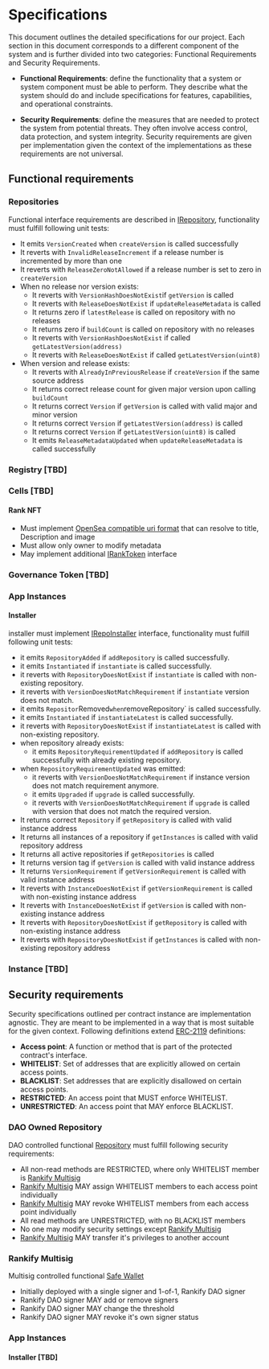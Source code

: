 # Specifications

This document outlines the detailed specifications for our project. Each section in this document corresponds to a different component of the system and is further divided into two categories: Functional Requirements and Security Requirements.

-   **Functional Requirements**: define the functionality that a system or system component must be able to perform. They describe what the system should do and include specifications for features, capabilities, and operational constraints.

-   **Security Requirements**: define the measures that are needed to protect the system from potential threats. They often involve access control, data protection, and system integrity. Security requirements are given per implementation given the context of the implementations as these requirements are not universal.

<!-- ## App Store -->

<!-- ### Repository

### Functional

- Must implement [IVFactory.sol](https://github.com/rankify-it/contracts/blob/23-v09-factory-specifications/src/interfaces/IVRepoFactory.sol)
- It allows only Rankify Multisig to access non-read interface methods
- It must emit `createRepo` when non-read interface methods are called
- Calling non-read interface methods must return address to newly created `IRepository`

### Security

- Factory implementation owed by Rankify DAO
- It must allow multiple -->

## Functional requirements

### Repositories

<!-- ### Functional -->

Functional interface requirements are described in [IRepository](https://github.com/rankify-it/contracts/blob/23-v09-factory-specifications/src/interfaces/IRepository.sol), functionality must fulfill following unit tests:

-   It emits `VersionCreated` when `createVersion` is called successfully
-   It reverts with `InvalidReleaseIncrement` if a release number is incremented by more than one
-   It reverts with `ReleaseZeroNotAllowed` if a release number is set to zero in `createVersion`
-   When no release nor version exists:
    -   It reverts with `VersionHashDoesNotExist`if `getVersion` is called
    -   It reverts with `ReleaseDoesNotExist` if `updateReleaseMetadata` is called
    -   It returns zero if `latestRelease` is called on repository with no releases
    -   It returns zero if `buildCount` is called on repository with no releases
    -   It reverts with `VersionHashDoesNotExist` if called `getLatestVersion(address)`
    -   It reverts with `ReleaseDoesNotExist` if called `getLatestVersion(uint8)`
-   When version and release exists:
    -   It reverts with `AlreadyInPreviousRelease` if `createVersion` if the same source address
    -   It returns correct release count for given major version upon calling `buildCount`
    -   It returns correct `Version` if `getVersion` is called with valid major and minor version
    -   It returns correct `Version` if `getLatestVersion(address)` is called
    -   It returns correct `Version` if `getLatestVersion(uint8)` is called
    -   It emits `ReleaseMetadataUpdated` when `updateReleaseMetadata` is called successfully

### Registry [TBD]

### Cells [TBD]

#### Rank NFT

-   Must implement [OpenSea compatible uri format](https://docs.opensea.io/docs/metadata-standards) that can resolve to title, Description and image
-   Must allow only owner to modify metadata
-   May implement additional [IRankToken](https://github.com/rankify-it/contracts/blob/main/src/interfaces/IRankToken.sol) interface

### Governance Token [TBD]

### App Instances

#### Installer

installer must implement [IRepoInstaller](https://github.com/rankify-it/contracts/blob/23-v09-factory-specifications/src/interfaces/IRepoInstaller.sol) interface, functionality must fulfill following unit tests:

-   it emits `RepositoryAdded` if `addRepository` is called successfully.
-   it emits `Instantiated` if `instantiate` is called successfully.
-   it reverts with `RepositoryDoesNotExist` if `instantiate` is called with non-existing repository.
-   it reverts with `VersionDoesNotMatchRequirement` if `instantiate` version does not match.
-   it emits `Repositor`Removed`when`removeRepository` is called successfully.
-   it emits `Instantiated` if `instantiateLatest` is called successfully.
-   it reverts with `RepositoryDoesNotExist` if `instantiateLatest` is called with non-existing repository.
-   when repository already exists:
    -   it emits `RepositoryRequirementUpdated` if `addRepository` is called successfully with already existing repository.
-   when `RepositoryRequirementUpdated` was emitted:
    -   it reverts with `VersionDoesNotMatchRequirement` if instance version does not match requirement anymore.
    -   it emits `Upgraded` if `upgrade` is called successfully.
    -   it reverts with `VersionDoesNotMatchRequirement` if `upgrade` is called with version that does not match the required version.
-   It returns correct `Repository` if `getRepository` is called with valid instance address
-   It returns all instances of a repository if `getInstances` is called with valid repository address
-   It returns all active repositories if `getRepositories` is called
-   It returns version tag if `getVersion` is called with valid instance address
-   It returns `VersionRequirement` if `getVersionRequirement` is called with valid instance address
-   It reverts with `InstanceDoesNotExist` if `getVersionRequirement` is called with non-existing instance address
-   It reverts with `InstanceDoesNotExist` if `getVersion` is called with non-existing instance address
-   It reverts with `RepositoryDoesNotExist` if `getRepository` is called with non-existing instance address
-   It reverts with `RepositoryDoesNotExist` if `getInstances` is called with non-existing repository address

### Instance [TBD]

## Security requirements

Security specifications outlined per contract instance are implementation agnostic. They are meant to be implemented in a way that is most suitable for the given context. Following definitions extend [ERC-2119](https://www.ietf.org/rfc/rfc2119.html) definitions:

-   **Access point**: A function or method that is part of the protected contract's interface.
-   **WHITELIST**: Set of addresses that are explicitly allowed on certain access points.
-   **BLACKLIST**: Set addresses that are explicitly disallowed on certain access points.
-   **RESTRICTED**: An access point that MUST enforce WHITELIST.
-   **UNRESTRICTED**: An access point that MAY enforce BLACKLIST.

  <!-- For every contract that is part of our infrastructure a modifier must be provided that can take full call data that includes `msg.data`, `msg.sender`, `msg.value` and `msg.sig`. This modifier must be used to implement security requirements by calling external security contract.

The modifier must reside on contract that manages state -->

### DAO Owned Repository

DAO controlled functional [Repository](specifications.md#functional-requirements) must fulfill following security requirements:

-   All non-read methods are RESTRICTED, where only WHITELIST member is [Rankify Multisig](specifications.md#rankify-multisig)
-   [Rankify Multisig](specifications.md#rankify-multisig) MAY assign WHITELIST members to each access point individually
-   [Rankify Multisig](specifications.md#rankify-multisig) MAY revoke WHITELIST members from each access point individually
-   All read methods are UNRESTRICTED, with no BLACKLIST members
-   No one may modify security settings except [Rankify Multisig](specifications.md#rankify-multisig)
-   [Rankify Multisig](specifications.md#rankify-multisig) MAY transfer it's privileges to another account

### Rankify Multisig

Multisig controlled functional [Safe Wallet](https://github.com/safe-global/safe-smart-account/blob/main/contracts/interfaces/ISafe.sol)

-   Initially deployed with a single signer and 1-of-1, Rankify DAO signer
-   Rankify DAO signer MAY add or remove signers
-   Rankify DAO signer MAY change the threshold
-   Rankify DAO signer MAY revoke it's own signer status

### App Instances

#### Installer [TBD]

